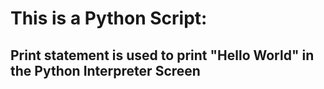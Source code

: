 # This is a Python Script:

## Print statement is used to print "Hello World" in the Python Interpreter Screen
